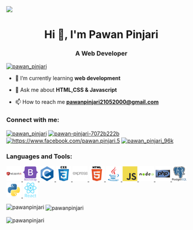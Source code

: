 <img src="https://s3.eu-west-1.amazonaws.com/redsys-prod/articles/eac8c6d69d1ce8ce0ff8824d/images/teaserImage_xxxx_croppedTeaserImage.jpg" width="100px">
<h1 align="center">Hi 👋, I'm Pawan Pinjari</h1>
<h3 align="center">A Web Developer</h3>

<p align="left"> <a href="https://twitter.com/pawan_pinjari" target="blank"><img src="https://img.shields.io/twitter/follow/pawan_pinjari?logo=twitter&style=for-the-badge" alt="pawan_pinjari" /></a> </p>

- 🌱 I’m currently learning **web development**

- 💬 Ask me about **HTML,CSS & Javascript**

- 📫 How to reach me **pawanpinjari21052000@gmail.com**

<h3 align="left">Connect with me:</h3>
<p align="left">
<a href="https://twitter.com/pawan_pinjari" target="blank"><img align="center" src="https://raw.githubusercontent.com/rahuldkjain/github-profile-readme-generator/master/src/images/icons/Social/twitter.svg" alt="pawan_pinjari" height="30" width="40" /></a>
<a href="https://linkedin.com/in/pawan-pinjari-7072b222b" target="blank"><img align="center" src="https://raw.githubusercontent.com/rahuldkjain/github-profile-readme-generator/master/src/images/icons/Social/linked-in-alt.svg" alt="pawan-pinjari-7072b222b" height="30" width="40" /></a>
<a href="https://fb.com/https://www.facebook.com/pawan.pinjari.5" target="blank"><img align="center" src="https://raw.githubusercontent.com/rahuldkjain/github-profile-readme-generator/master/src/images/icons/Social/facebook.svg" alt="https://www.facebook.com/pawan.pinjari.5" height="30" width="40" /></a>
<a href="https://instagram.com/pawan_pinjari_96k" target="blank"><img align="center" src="https://raw.githubusercontent.com/rahuldkjain/github-profile-readme-generator/master/src/images/icons/Social/instagram.svg" alt="pawan_pinjari_96k" height="30" width="40" /></a>
</p>

<h3 align="left">Languages and Tools:</h3>
<p align="left"> <a href="https://angular.io" target="_blank" rel="noreferrer"> <img src="https://raw.githubusercontent.com/devicons/devicon/master/icons/angularjs/angularjs-original-wordmark.svg" alt="angularjs" width="40" height="40"/> </a> <a href="https://getbootstrap.com" target="_blank" rel="noreferrer"> <img src="https://raw.githubusercontent.com/devicons/devicon/master/icons/bootstrap/bootstrap-plain-wordmark.svg" alt="bootstrap" width="40" height="40"/> </a> <a href="https://www.cprogramming.com/" target="_blank" rel="noreferrer"> <img src="https://raw.githubusercontent.com/devicons/devicon/master/icons/c/c-original.svg" alt="c" width="40" height="40"/> </a> <a href="https://www.w3schools.com/css/" target="_blank" rel="noreferrer"> <img src="https://raw.githubusercontent.com/devicons/devicon/master/icons/css3/css3-original-wordmark.svg" alt="css3" width="40" height="40"/> </a> <a href="https://expressjs.com" target="_blank" rel="noreferrer"> <img src="https://raw.githubusercontent.com/devicons/devicon/master/icons/express/express-original-wordmark.svg" alt="express" width="40" height="40"/> </a> <a href="https://www.w3.org/html/" target="_blank" rel="noreferrer"> <img src="https://raw.githubusercontent.com/devicons/devicon/master/icons/html5/html5-original-wordmark.svg" alt="html5" width="40" height="40"/> </a> <a href="https://www.java.com" target="_blank" rel="noreferrer"> <img src="https://raw.githubusercontent.com/devicons/devicon/master/icons/java/java-original.svg" alt="java" width="40" height="40"/> </a> <a href="https://developer.mozilla.org/en-US/docs/Web/JavaScript" target="_blank" rel="noreferrer"> <img src="https://raw.githubusercontent.com/devicons/devicon/master/icons/javascript/javascript-original.svg" alt="javascript" width="40" height="40"/> </a> <a href="https://nodejs.org" target="_blank" rel="noreferrer"> <img src="https://raw.githubusercontent.com/devicons/devicon/master/icons/nodejs/nodejs-original-wordmark.svg" alt="nodejs" width="40" height="40"/> </a> <a href="https://www.php.net" target="_blank" rel="noreferrer"> <img src="https://raw.githubusercontent.com/devicons/devicon/master/icons/php/php-original.svg" alt="php" width="40" height="40"/> </a> <a href="https://www.postgresql.org" target="_blank" rel="noreferrer"> <img src="https://raw.githubusercontent.com/devicons/devicon/master/icons/postgresql/postgresql-original-wordmark.svg" alt="postgresql" width="40" height="40"/> </a> <a href="https://www.python.org" target="_blank" rel="noreferrer"> <img src="https://raw.githubusercontent.com/devicons/devicon/master/icons/python/python-original.svg" alt="python" width="40" height="40"/> </a> <a href="https://reactjs.org/" target="_blank" rel="noreferrer"> <img src="https://raw.githubusercontent.com/devicons/devicon/master/icons/react/react-original-wordmark.svg" alt="react" width="40" height="40"/> </a> </p>

<p><img align="left" src="https://github-readme-stats.vercel.app/api/top-langs?username=pawanpinjari&show_icons=true&locale=en&layout=compact" alt="pawanpinjari" /></p>

<p>&nbsp;<img align="center" src="https://github-readme-stats.vercel.app/api?username=pawanpinjari&show_icons=true&locale=en" alt="pawanpinjari" /></p>

<p><img align="center" src="https://github-readme-streak-stats.herokuapp.com/?user=pawanpinjari&" alt="pawanpinjari" /></p>
